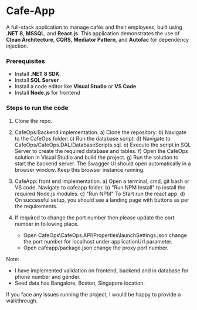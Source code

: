 # Cafe-App

A full-stack application to manage cafés and their employees, built using **.NET 8**, **MSSQL**, and **React.js**. This application demonstrates the use of **Clean Architecture**, **CQRS**, **Mediator Pattern**, and **Autofac** for dependency injection.

### Prerequisites
- Install **.NET 8 SDK**.
- Install **SQL Server** 
- Install a code editor like **Visual Studio** or **VS Code**.
- Install **Node.js** for frontend

### Steps to run the code
1) Clone the repo.
2) CafeOps:Backend implementation.
    a) Clone the repository:
    b) Navigate to the CafeOps folder:
    c) Run the database script:
    d) Navigate to CafeOps/CafeOps.DAL/DatabaseScripts.sql.
    e) Execute the script in SQL Server to create the required database and tables.
    f) Open the CafeOps solution in Visual Studio and build the project.
    g) Run the solution to start the backend server. The Swagger UI should open automatically in a browser window. Keep this browser instance running.

3) CafeApp: front end implementation.
    a) Open a terminal, cmd, git bash or VS code. Navigate to cafeapp folder. 
    b) "Run NPM Install" to install the required Node.js modules.
    c) "Run NPM" To Start run the react app.
    d) On successful setup, you should see a landing page with buttons as per the requirements.

4) If required to change the port number then please update the port number in following place.
    - Open CafeOps\CafeOps.API\Properties\launchSettings.json change the port number for localhost under applicationUrl parameter.
    - Open cafeapp/package.json change the proxy port number. 

Note:
- I have implemented validation on frontend, backend and in database for phone number and gender.
- Seed data has  Bangalore, Boston, Singapore location.


If you face any issues running the project, I would be happy to provide a walkthrough.


